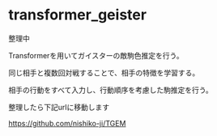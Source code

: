 # transformer_geister
整理中

Transformerを用いてガイスターの敵駒色推定を行う。

同じ相手と複数回対戦することで、相手の特徴を学習する。

相手の行動をすべて入力し、行動順序を考慮した駒推定を行う。

整理したら下記urlに移動します

<https://github.com/nishiko-ji/TGEM>
